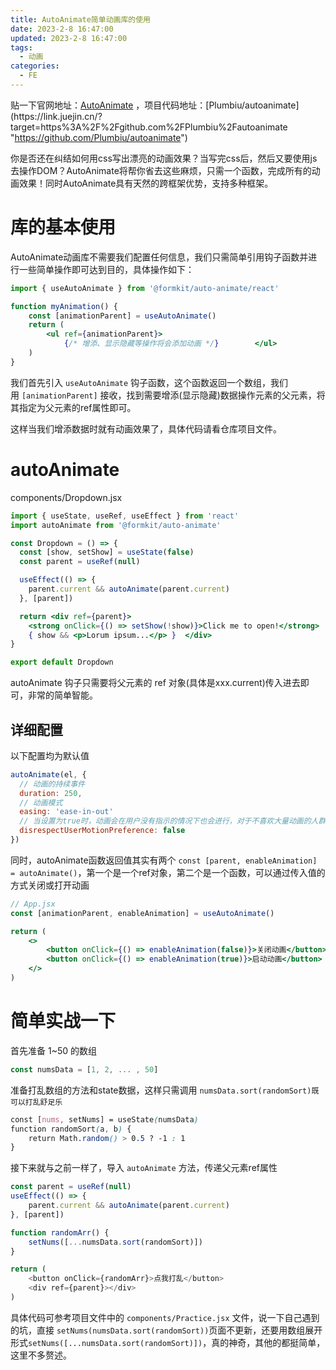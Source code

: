 ```yaml
---
title: AutoAnimate简单动画库的使用
date: 2023-2-8 16:47:00
updated: 2023-2-8 16:47:00
tags:
  - 动画
categories:
  - FE
---
```


贴一下官网地址：[AutoAnimate](https://link.juejin.cn/?target=https%3A%2F%2Fauto-animate.formkit.com%2F "https://auto-animate.formkit.com/") ，项目代码地址：[Plumbiu/autoanimate](https://link.juejin.cn/?target=https%3A%2F%2Fgithub.com%2FPlumbiu%2Fautoanimate "https://github.com/Plumbiu/autoanimate")

你是否还在纠结如何用css写出漂亮的动画效果？当写完css后，然后又要使用js去操作DOM？AutoAnimate将帮你省去这些麻烦，只需一个函数，完成所有的动画效果！同时AutoAnimate具有天然的跨框架优势，支持多种框架。

# 库的基本使用

AutoAnimate动画库不需要我们配置任何信息，我们只需简单引用钩子函数并进行一些简单操作即可达到目的，具体操作如下：

```jsx
import { useAutoAnimate } from '@formkit/auto-animate/react'

function myAnimation() {
    const [animationParent] = useAutoAnimate()
    return (
        <ul ref={animationParent}>
            {/* 增添、显示隐藏等操作将会添加动画 */}        </ul>
    )
}
```

我们首先引入 `useAutoAnimate` 钩子函数，这个函数返回一个数组，我们用 `[animationParent]` 接收，找到需要增添(显示隐藏)数据操作元素的父元素，将其指定为父元素的ref属性即可。

这样当我们增添数据时就有动画效果了，具体代码请看仓库项目文件。

# autoAnimate

components/Dropdown.jsx

```jsx
import { useState, useRef, useEffect } from 'react'
import autoAnimate from '@formkit/auto-animate'

const Dropdown = () => {
  const [show, setShow] = useState(false)
  const parent = useRef(null)

  useEffect(() => {
    parent.current && autoAnimate(parent.current)
  }, [parent])

  return <div ref={parent}>
    <strong onClick={() => setShow(!show)}>Click me to open!</strong>
    { show && <p>Lorum ipsum...</p> }  </div>
}

export default Dropdown
```

autoAnimate 钩子只需要将父元素的 ref 对象(具体是xxx.current)传入进去即可，非常的简单智能。

## 详细配置

以下配置均为默认值

```javascript
autoAnimate(el, {
  // 动画的持续事件
  duration: 250,
  // 动画模式
  easing: 'ease-in-out'
  // 当设置为true时，动画会在用户没有指示的情况下也会进行，对于不喜欢大量动画的人群，最好关掉
  disrespectUserMotionPreference: false
})
```

同时，autoAnimate函数返回值其实有两个 `const [parent, enableAnimation] = autoAnimate()`，第一个是一个ref对象，第二个是一个函数，可以通过传入值的方式关闭或打开动画

```jsx
// App.jsx
const [animationParent, enableAnimation] = useAutoAnimate()

return (
    <>
        <button onClick={() => enableAnimation(false)}>关闭动画</button>
        <button onClick={() => enableAnimation(true)}>启动动画</button>
    </>
)
```

# 简单实战一下

首先准备 1~50 的数组

```javascript
const numsData = [1, 2, ... , 50]
```

准备打乱数组的方法和state数据，这样只需调用 `numsData.sort(randomSort)既可以打乱舒足乐`

```scss
const [nums, setNums] = useState(numsData)
function randomSort(a, b) {
    return Math.random() > 0.5 ? -1 : 1
}
```

接下来就与之前一样了，导入 `autoAnimate` 方法，传递父元素ref属性

```javascript
const parent = useRef(null)
useEffect(() => {
    parent.current && autoAnimate(parent.current)
}, [parent])

function randomArr() {
    setNums([...numsData.sort(randomSort)])
}

return (
    <button onClick={randomArr}>点我打乱</button>
    <div ref={parent}></div>
)
```

具体代码可参考项目文件中的 `components/Practice.jsx` 文件，说一下自己遇到的坑，直接 `setNums(numsData.sort(randomSort))`页面不更新，还要用数组展开形式`setNums([...numsData.sort(randomSort)])`，真的神奇，其他的都挺简单，这里不多赘述。
